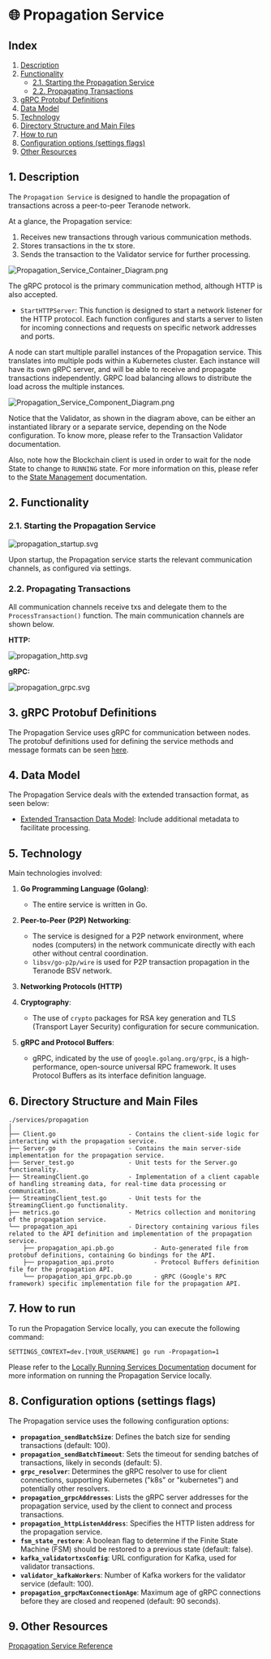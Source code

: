 # 🌐 Propagation Service

## Index


1. [Description](#1-description)
2. [Functionality](#2-functionality)
    - [2.1. Starting the Propagation Service](#21-starting-the-propagation-service)
    - [2.2. Propagating Transactions](#22-propagating-transactions)
3. [gRPC Protobuf Definitions](#3-grpc-protobuf-definitions)
4. [Data Model](#4-data-model)
5. [Technology](#5-technology)
6. [Directory Structure and Main Files](#6-directory-structure-and-main-files)
7. [How to run](#7-how-to-run)
8. [Configuration options (settings flags)](#8-configuration-options-settings-flags)
9. [Other Resources](#9-other-resources)


## 1. Description

The `Propagation Service` is designed to handle the propagation of transactions across a peer-to-peer Teranode network.

At a glance, the Propagation service:

1. Receives new transactions through various communication methods.
2. Stores transactions in the tx store.
3. Sends the transaction to the Validator service for further processing.


![Propagation_Service_Container_Diagram.png](img/Propagation_Service_Container_Diagram.png)


The gRPC protocol is the primary communication method, although HTTP is also accepted.

-  `StartHTTPServer`: This function is designed to start a network listener for the HTTP protocol. Each function configures and starts a server to listen for incoming connections and requests on specific network addresses and ports.

A node can start multiple parallel instances of the Propagation service. This translates into multiple pods within a Kubernetes cluster. Each instance will have its own gRPC server, and will be able to receive and propagate transactions independently. GRPC load balancing allows to distribute the load across the multiple instances.

![Propagation_Service_Component_Diagram.png](img/Propagation_Service_Component_Diagram.png)

Notice that the Validator, as shown in the diagram above, can be either an instantiated library or a separate service, depending on the Node configuration. To know more, please refer to the Transaction Validator documentation.

Also, note how the Blockchain client is used in order to wait for the node State to change to `RUNNING` state. For more information on this, please refer to the [State Management](../architecture/stateManagement.md)  documentation.

## 2. Functionality

### 2.1. Starting the Propagation Service

![propagation_startup.svg](img/plantuml/propagation/propagation_startup.svg)

Upon startup, the Propagation service starts the relevant communication channels, as configured via settings.

### 2.2. Propagating Transactions

All communication channels receive txs and delegate them to the `ProcessTransaction()` function. The main communication channels are shown below.

**HTTP:**

![propagation_http.svg](img/plantuml/propagation/propagation_http.svg)


**gRPC:**

![propagation_grpc.svg](img/plantuml/propagation/propagation_grpc.svg)



## 3. gRPC Protobuf Definitions

The Propagation Service uses gRPC for communication between nodes. The protobuf definitions used for defining the service methods and message formats can be seen [here](../../references/protobuf_docs/propagationProto.md).

## 4. Data Model

The Propagation Service deals with the extended transaction format, as seen below:

- [Extended Transaction Data Model](../datamodel/transaction_data_model.md): Include additional metadata to facilitate processing.

## 5. Technology

Main technologies involved:

1. **Go Programming Language (Golang)**:
    - The entire service is written in Go.

2. **Peer-to-Peer (P2P) Networking**:
    - The service is designed for a P2P network environment, where nodes (computers) in the network communicate directly with each other without central coordination.
    - `libsv/go-p2p/wire` is used for P2P transaction propagation in the Teranode BSV network.

3. **Networking Protocols (HTTP)**

4. **Cryptography**:
    - The use of `crypto` packages for RSA key generation and TLS (Transport Layer Security) configuration for secure communication.

5. **gRPC and Protocol Buffers**:
    - gRPC, indicated by the use of `google.golang.org/grpc`, is a high-performance, open-source universal RPC framework. It uses Protocol Buffers as its interface definition language.


## 6. Directory Structure and Main Files

```
./services/propagation
│
├── Client.go                    - Contains the client-side logic for interacting with the propagation service.
├── Server.go                    - Contains the main server-side implementation for the propagation service.
├── Server_test.go               - Unit tests for the Server.go functionality.
├── StreamingClient.go           - Implementation of a client capable of handling streaming data, for real-time data processing or communication.
├── StreamingClient_test.go      - Unit tests for the StreamingClient.go functionality.
├── metrics.go                   - Metrics collection and monitoring of the propagation service.
└── propagation_api              - Directory containing various files related to the API definition and implementation of the propagation service.
    ├── propagation_api.pb.go           - Auto-generated file from protobuf definitions, containing Go bindings for the API.
    ├── propagation_api.proto           - Protocol Buffers definition file for the propagation API.
    └── propagation_api_grpc.pb.go      - gRPC (Google's RPC framework) specific implementation file for the propagation API.
```

## 7. How to run

To run the Propagation Service locally, you can execute the following command:

```shell
SETTINGS_CONTEXT=dev.[YOUR_USERNAME] go run -Propagation=1
```

Please refer to the [Locally Running Services Documentation](../../howto/locallyRunningServices.md) document for more information on running the Propagation Service locally.


## 8. Configuration options (settings flags)

The Propagation service uses the following configuration options:

- **`propagation_sendBatchSize`**: Defines the batch size for sending transactions (default: 100).
- **`propagation_sendBatchTimeout`**: Sets the timeout for sending batches of transactions, likely in seconds (default: 5).
- **`grpc_resolver`**: Determines the gRPC resolver to use for client connections, supporting Kubernetes ("k8s" or "kubernetes") and potentially other resolvers.
- **`propagation_grpcAddresses`**: Lists the gRPC server addresses for the propagation service, used by the client to connect and process transactions.
- **`propagation_httpListenAddress`**: Specifies the HTTP listen address for the propagation service.
- **`fsm_state_restore`**: A boolean flag to determine if the Finite State Machine (FSM) should be restored to a previous state (default: false).
- **`kafka_validatortxsConfig`**: URL configuration for Kafka, used for validator transactions.
- **`validator_kafkaWorkers`**: Number of Kafka workers for the validator service (default: 100).
- **`propagation_grpcMaxConnectionAge`**: Maximum age of gRPC connections before they are closed and reopened (default: 90 seconds).


## 9. Other Resources

[Propagation Service Reference](../../references/services/propagation_reference.md)
